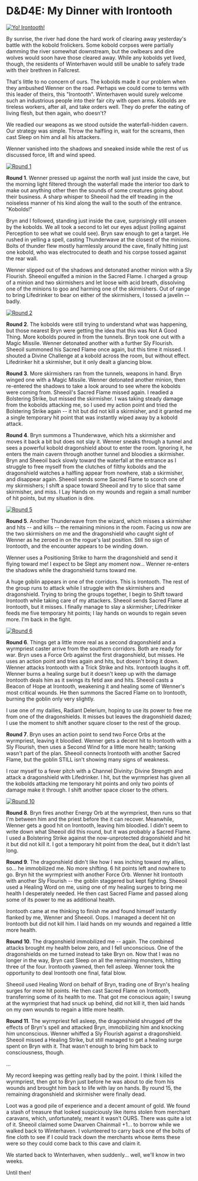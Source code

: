 # D&D4E: My Dinner with Irontooth

[![](../uploads/2012/01/yoirontooth.png "Yo! Irontooth!")](../uploads/2012/01/yoirontooth.png)

By sunrise, the river had done the hard work of clearing away yesterday's battle with the kobold frolickers. Some kobold corpses were partially damming the river somewhat downstream, but the owlbears and dire wolves would soon have those cleared away. While any kobolds yet lived, though, the residents of Winterhaven would still be unable to safely trade with their brethren in Fallcrest. 

That's little to no concern of ours. The kobolds made it our problem when they ambushed Wenner on the road. Perhaps we could come to terms with this leader of theirs, this "Irontooth". Winterhaven would surely welcome such an industrious people into their fair city with open arms. Kobolds are tireless workers, after all, and take orders well. They do prefer the eating of living flesh, but then again, who doesn't?

We readied our weapons as we stood outside the waterfall-hidden cavern. Our strategy was simple. Throw the halfling in, wait for the screams, then cast Sleep on him and all his attackers.

Wenner vanished into the shadows and sneaked inside while the rest of us discussed force, lift and wind speed.

[![](../uploads/2012/01/FantasyGrounds-2012-01-05-21-31-12-78.jpg "Round 1")](../uploads/2012/01/FantasyGrounds-2012-01-05-21-31-12-78.jpg)

**Round 1**. Wenner pressed up against the north wall just inside the cave, but the morning light filtered through the waterfall made the interior too dark to make out anything other then the sounds of some creatures going about their business. A sharp whisper to Sheeoil had the elf treading in the noiseless manner of his kind along the wall to the south of the entrance. "Kobolds!"

Bryn and I followed, standing just inside the cave, surprisingly still unseen by the kobolds. We all took a second to let our eyes adjust (rolling against Perception to see what we could see). Bryn saw enough to get a target. He rushed in yelling a spell, casting Thunderwave at the closest of the minions. Bolts of thunder flew mostly harmlessly around the cave, finally hitting just one kobold, who was electrocuted to death and his corpse tossed against the rear wall.

Wenner slipped out of the shadows and detonated another minion with a Sly Flourish. Sheeoil engulfed a minion in the Sacred Flame. I charged a group of a minion and two skirmishers and let loose with acid breath, dissolving one of the minions to goo and harming one of the skirmishers. Out of range to bring Lifedrinker to bear on either of the skirmishers, I tossed a javelin -- badly.

[![](../uploads/2012/01/FantasyGrounds-2012-01-05-21-56-37-06.jpg "Round 2")](../uploads/2012/01/FantasyGrounds-2012-01-05-21-56-37-06.jpg)

**Round 2**. The kobolds were still trying to understand what was happening, but those nearest Bryn were getting the idea that this was Not A Good Thing. More kobolds poured in from the tunnels. Bryn took one out with a Magic Missile. Wenner detonated another with a further Sly Flourish. Sheeoil summoned his Sacred Flame once again, but this time it missed. I shouted a Divine Challenge at a kobold across the room, but without effect. Lifedrinker hit a skirmisher, but it only dealt a glancing blow.

**Round 3**. More skirmishers ran from the tunnels, weapons in hand. Bryn winged one with a Magic Missile. Wenner detonated another minion, then re-entered the shadows to take a look around to see where the kobolds were coming from. Sheeoil's Sacred Flame missed again. I readied a Bolstering Strike, but missed the skirmisher. I was taking steady damage from the kobolds attacking me, so I used my action point and tried the Bolstering Strike again -- it hit but did not kill a skirmisher, and it granted me a single temporary hit point that was instantly wiped away by a kobold attack.

**Round 4**. Bryn summons a Thunderwave, which hits a skirmisher and moves it back a bit but does not slay it. Wenner sneaks through a tunnel and sees a powerful kobold dragonshield about to enter the room. Ignoring it, he enters the main cavern through another tunnel and bloodies a skirmisher. Bryn and Sheeoil back slowly toward the waterfall at the entrance as I struggle to free myself from the clutches of filthy kobolds and the dragonshield watches a halfling appear from nowhere, stab a skirmisher, and disappear again. Sheeoil sends some Sacred Flame to scorch one of my skirmishers; I shift a space toward Sheeoil and try to slice that same skirmisher, and miss. I Lay Hands on my wounds and regain a small number of hit points, but my situation is dire.

[![](../uploads/2012/01/FantasyGrounds-2012-01-05-22-34-09-30-225x225.jpg "Round 5")](../uploads/2012/01/FantasyGrounds-2012-01-05-22-34-09-30.jpg)

**Round 5**. Another Thunderwave from the wizard, which misses a skirmisher and hits -- and kills -- the remaining minions in the room. Facing us now are the two skirmishers on me and the dragonshield who caught sight of Wenner as he zeroed in on the rogue's last position. Still no sign of Irontooth, and the encounter appears to be winding down. 

Wenner uses a Positioning Strike to harm the dragonshield and send it flying toward me! I expect to be Slept any moment now... Wenner re-enters the shadows while the dragonshield turns toward me.

A huge goblin appears in one of the corridors. This is Irontooth. The rest of the group runs to attack while I struggle with the skirmishers and dragonshield. Trying to bring the groups together, I begin to Shift toward Irontooth while taking care of my attackers. Sheeoil sends Sacred Flame at Irontooth, but it misses. I finally manage to slay a skirmisher; Lifedrinker feeds me five temporary hit points; I lay hands on wounds to regain seven more. I'm back in the fight.

[![](../uploads/2012/01/FantasyGrounds-2012-01-05-22-58-35-50-225x225.jpg "Round 6")](../uploads/2012/01/FantasyGrounds-2012-01-05-22-58-35-50.jpg)

**Round 6**. Things get a little more real as a second dragonshield and a wyrmpriest caster arrive from the southern corridors. Both are ready for war. Bryn uses a Force Orb against the first dragonshield, but misses. He uses an action point and tries again and hits, but doesn't bring it down. Wenner attacks Irontooth with a Trick Strike and hits. Irontooth laughs it off. Wenner burns a healing surge but it doesn't keep up with the damage Irontooth deals him as it swings its fetid axe and hits. Sheeoil casts a Beacon of Hope at Irontooth, weakening it and healing some of Wenner's most critical wounds. He then summons the Sacred Flame on to Irontooth, burning the goblin only very slightly. 

I use one of my dailies, Radiant Delerium, hoping to use its power to free me from one of the dragonshields. It misses but leaves the dragonshield dazed; I use the moment to shift another square closer to the rest of the group.

**Round 7**. Bryn uses an action point to send two Force Orbs at the wyrmpriest, leaving it bloodied. Wenner gets a decent hit to Irontooth with a Sly Flourish, then uses a Second Wind for a little more health; tanking wasn't part of the plan. Sheeoil connects Irontooth with another Sacred Flame, but the goblin STILL isn't showing many signs of weakness.

I roar myself to a fever pitch with a Channel Divinity: Divine Strength and attack a dragonshield with Lifedrinker. I hit, but the wyrmpriest has given all the kobolds attacking me temporary hit points and only two points of damage make it through. I shift another space closer to the others.

[![](../uploads/2012/01/FantasyGrounds-2012-01-05-23-18-31-71-225x225.jpg "Round 10")](../uploads/2012/01/FantasyGrounds-2012-01-05-23-18-31-71.jpg)

**Round 8**. Bryn fires another Energy Orb at the wyrmpriest, then runs so that I'm between him and the priest before the it can recover. Meanwhile, Wenner gets a good hit on Irontooth, leaving him bloodied. I didn't seem to write down what Sheeoil did this round, but it was probably a Sacred Flame. I used a Bolstering Strike against the now-unprotected dragonshield and hit it but did not kill it. I got a temporary hit point from the deal, but it didn't last long.

**Round 9**. The dragonshield didn't like how I was inching toward my allies, so... he immobilized me. No more shifting. 6 hit points left and nowhere to go. Bryn hit the wyrmpriest with another Force Orb. Wenner hit Irontooth with another Sly Flourish -- the goblin staggered but kept fighting. Sheeoil used a Healing Word on me, using one of my healing surges to bring me health I desperately needed. He then cast Sacred Flame and passed along some of its power to me as additional health. 

Irontooth came at me thinking to finish me and found himself instantly flanked by me, Wenner and Sheeoil. Oops. I managed a decent hit on Irontooth but did not kill him. I laid hands on my wounds and regained a little more health.

**Round 10**. The dragonshield immobilized me -- again. The combined attacks brought my health below zero, and I fell unconscious. One of the dragonshields on me turned instead to take Bryn on. Now that I was no longer in the way, Bryn cast Sleep on all the remaining monsters, hitting three of the four. Irontooth yawned, then fell asleep. Wenner took the opportunity to deal Irontooth one final, fatal blow.

Sheeoil used Healing Word on behalf of Bryn, trading one of Bryn's healing surges for more hit points. He then cast Sacred Flame on Irontooth, transferring some of its health to me. That got me conscious again; I swung at the wyrmpriest that had snuck up behind, did not kill it, then laid hands on my own wounds to regain a little more health.

**Round 11**. The wyrmpriest fell asleep, the dragonshield shrugged off the effects of Bryn's spell and attacked Bryn, immobilizing him and knocking him unconscious. Wenner whiffed a Sly Flourish against a dragonshield. Sheeoil missed a Healing Strike, but still managed to get a healing surge spent on Bryn with it. That wasn't enough to bring him back to consciousness, though.

...

My record keeping was getting really bad by the point. I think I killed the wyrmpriest, then got to Bryn just before he was about to die from his wounds and brought him back to life with lay on hands. By round 15, the remaining dragonshield and skirmisher were finally dead.

Loot was a good pile of experience and a decent amount of gold. We found a stash of treasure that looked suspiciously like items stolen from merchant caravans, which, unfortunately, meant it wasn't OURS. There was quite a lot of it. Sheeoil claimed some Dwarven Chainmail +1... to borrow while we walked back to Winterhaven. I volunteered to carry back one of the bolts of fine cloth to see if I could track down the merchants whose items these were so they could come back to this cave and claim it.

We started back to Winterhaven, when suddenly... well, we'll know in two weeks.

Until then!

